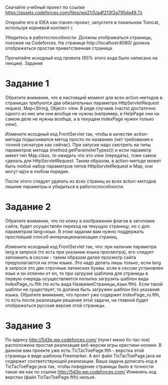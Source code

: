 Cкачайте учебный проект по ссылке
https://assets.codeforces.com/files/wp21/5/adf213f2a795da49.7z

Откройте его в IDEA как maven-проект, запустите в локальном Tomcat, используя корневой контекст /.

Убедитесь в работоспособности. Должны отображаться страницы, похожие на Codeforces. На странице http://localhost:8080/ должна отображаться простая приветственная страница.


Прочитайте исходный код проекта (95% этого кода было написано на лекции).
Задания
# Задание 1
Обратите внимание, что в настоящий момент для всех action-методов в страницах требуются два обязательных параметра HttpServletRequest request, Map<String, Object> view. В ряде случаев (часто) достаточно одного из них или они вообще не нужны (например, в HelpPage они на самом деле не нужны вообще, а в текущем IndexPage нужен только view).

Измените исходный код FrontServlet так, чтобы в качестве action-метода подыскивался метод просто по названию (нет требования к точной сигнатуре как сейчас). При запуске надо смотреть на типы параметров метода (method.getParameterTypes()) и если параметр имеет тип Map.class, то ожидать что это view (передать), тоже самое сделать для HttpServletRequest. Таким образом, в action-методе может быть любой набор параметров типов HttpServletRequest и Map, они могут идти в любом порядке.

После этого следует удалить из всех страниц из всех action-методов лишние параметры и убедиться в работоспособности.

# Задание 2
Обратите внимание, что по клику в изображения флагов в заголовке сайта, будет осуществлён переход на текущую страницу, но с доп. параметром lang=язык. В этом задании вам нужно поддержать простейший способ интернационализации страниц.

Измените исходный код FrontServlet так, что:
при наличии параметра lang в запросе (то есть при указании языка просмотра), его следует запомнить в сессии - таким образом далее просмотр сайта предполагается на этом языке. Это надо делать лишь только, если lang в запросе это две строчные латинских буквы.
если в сессии установлен язык и он отличен от en, то при загрузке шаблона для страницы в первую очередь осуществляется попытка загрузить шаблон вида IndexPage_ru.ftlh (то есть вида НазваниеСтраницы_язык.ftlh). Если такой шаблон не существует, то должна быть загружен шаблон без указания языка.
Обратите внимание, что проект уже содержит IndexPage_ru.ftlh, то есть после реализации решения этой задачи, на главной будет отображаться русская версия этой страницы.
# Задание 3
По адресу http://5d3p.wp.codeforces.com/ (пункт меню tic-tac-toe) расположена простая реализация веб-версии игры крестики-нолики. В данном вам проекте уже есть TicTacToePage.ftlh - верстка этой страницы в виде шаблона Freemarker. А вот файл TicTacToePage.java не содержит соответствующей реализации. Ваша задача дописать код в TicTacToePage.java так, чтобы поведение страницы было в точности такое же как по ссылке http://5d3p.wp.codeforces.com/ Изменять код верстки (файл TicTacToePage.ftlh) нельзя.

